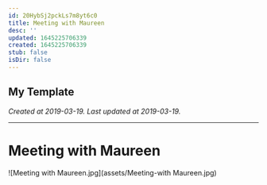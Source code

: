 ```yaml
---
id: 20HybSj2pckLs7m8yt6c0
title: Meeting with Maureen
desc: ''
updated: 1645225706339
created: 1645225706339
stub: false
isDir: false
---
```

My Template
---

_Created at 2019-03-19._
_Last updated at 2019-03-19._




---

# Meeting with Maureen


![Meeting with Maureen.jpg](assets/Meeting-with Maureen.jpg)

